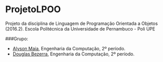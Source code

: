 # ProjetoLPOO
Projeto da disciplina de Linguagem de Programação Orientada a Objetos (2016.2).
Escola Politécnica da Universidade de Pernambuco - Poli UPE

###Grupo:
- [Alyson Maia](https://github.com/FederalCircle), Engenharia da Computação, 2º período.
- [Douglas Bezerra](https://github.com/dogritos), Engenharia da Computação, 2º período.
